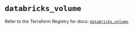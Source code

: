 # `databricks_volume`

Refer to the Terraform Registry for docs: [`databricks_volume`](https://registry.terraform.io/providers/databricks/databricks/1.48.0/docs/resources/volume).
